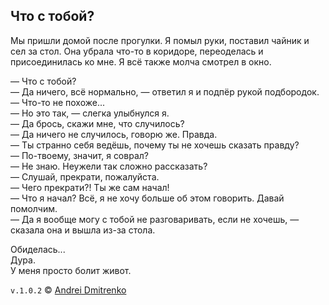 ## Что с тобой?

Мы пришли домой после прогулки. Я помыл руки, поставил чайник и сел за стол. Она убрала что-то в коридоре, переоделась и присоединилась ко мне. Я всё также молча смотрел в окно.

&mdash; Что с тобой?  
&mdash; Да ничего, всё нормально, &mdash; ответил я и подпёр рукой подбородок.  
&mdash; Что-то не похоже...  
&mdash; Но это так, &mdash; слегка улыбнулся я.  
&mdash; Да брось, скажи мне, что случилось?  
&mdash; Да ничего не случилось, говорю же. Правда.  
&mdash; Ты странно себя ведёшь, почему ты не хочешь сказать правду?  
&mdash; По-твоему, значит, я соврал?  
&mdash; Не знаю. Неужели так сложно рассказать?  
&mdash; Слушай, прекрати, пожалуйста.  
&mdash; Чего прекрати?! Ты же сам начал!  
&mdash; Что я начал? Всё, я не хочу больше об этом говорить. Давай помолчим.  
&mdash; Да я вообще могу с тобой не разговаривать, если не хочешь, &mdash; сказала она и вышла из-за стола.

Обиделась...  
Дура.  
У меня просто болит живот.


`v.1.0.2` &copy; [Andrei Dmitrenko](https://finelit.github.io/blog/)

